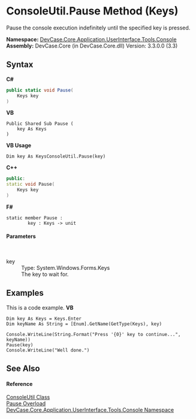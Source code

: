 # ConsoleUtil.Pause Method (Keys)
 

Pause the console execution indefinitely until the specified key is pressed.

**Namespace:**&nbsp;<a href="N_DevCase_Core_Application_UserInterface_Tools_Console">DevCase.Core.Application.UserInterface.Tools.Console</a><br />**Assembly:**&nbsp;DevCase.Core (in DevCase.Core.dll) Version: 3.3.0.0 (3.3)

## Syntax

**C#**<br />
``` C#
public static void Pause(
	Keys key
)
```

**VB**<br />
``` VB
Public Shared Sub Pause ( 
	key As Keys
)
```

**VB Usage**<br />
``` VB Usage
Dim key As KeysConsoleUtil.Pause(key)
```

**C++**<br />
``` C++
public:
static void Pause(
	Keys key
)
```

**F#**<br />
``` F#
static member Pause : 
        key : Keys -> unit 

```


#### Parameters
&nbsp;<dl><dt>key</dt><dd>Type: System.Windows.Forms.Keys<br />The key to wait for.</dd></dl>

## Examples
This is a code example. 
**VB**<br />
``` VB
Dim key As Keys = Keys.Enter
Dim keyName As String = [Enum].GetName(GetType(Keys), key)

Console.WriteLine(String.Format("Press '{0}' key to continue...", keyName))
Pause(key)
Console.WriteLine("Well done.")
```


## See Also


#### Reference
<a href="T_DevCase_Core_Application_UserInterface_Tools_Console_ConsoleUtil">ConsoleUtil Class</a><br /><a href="Overload_DevCase_Core_Application_UserInterface_Tools_Console_ConsoleUtil_Pause">Pause Overload</a><br /><a href="N_DevCase_Core_Application_UserInterface_Tools_Console">DevCase.Core.Application.UserInterface.Tools.Console Namespace</a><br />